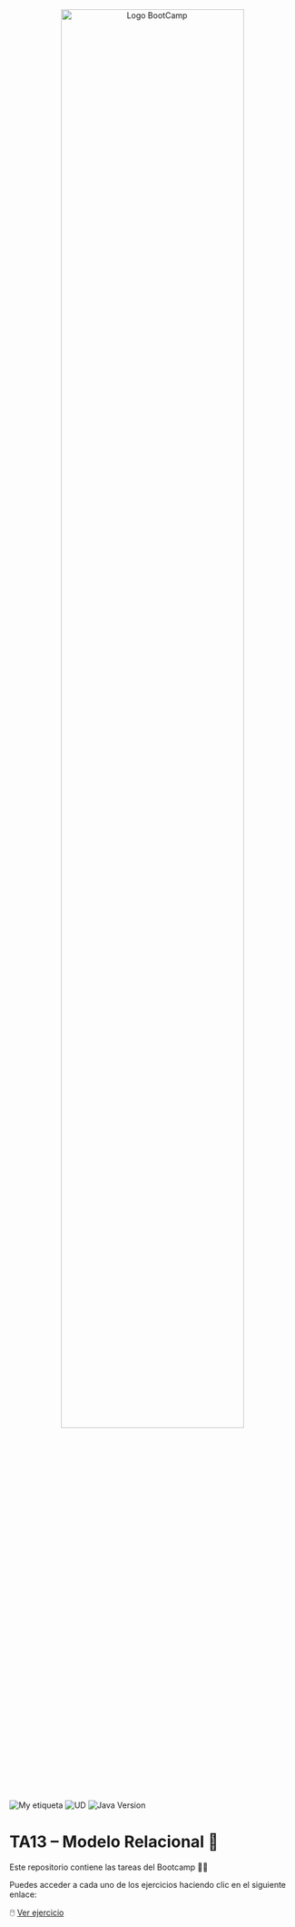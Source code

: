 <div align="center"><img width="80%"  src="https://github.com/TECHMA-Bootcamp-FullStack-Java-Angular/dmb-tsys-java-2010-ta15/blob/main/docs/logoDark.png?raw=true"  alt="Logo BootCamp" /></div>

<br>


![My etiqueta](https://img.shields.io/badge/David%20Maza-DiveCode%F0%9F%90%99-blue) ![UD](https://img.shields.io/badge/TA-13-orange)  ![Java Version](https://img.shields.io/badge/Diagramas-ER-red)


# TA13 – Modelo Relacional 🔁
Este repositorio contiene las tareas del Bootcamp 👨‍💻

Puedes acceder a cada uno de los ejercicios haciendo clic en el siguiente enlace:

🖱️ [Ver ejercicio]()  


